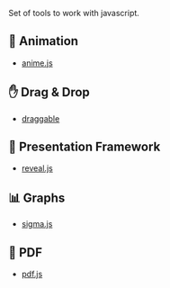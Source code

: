 Set of tools to work with javascript.

:runner: Animation
-----

- <a href="http://animejs.com" target="_blank">anime.js</a>


:hand: Drag & Drop
-----

- <a href="https://shopify.github.io/draggable/" target="_blank">draggable</a>

:loudspeaker: Presentation Framework
------

- <a href="https://revealjs.com/#/" target="_blank">reveal.js</a>

:bar_chart: Graphs
-------

- <a href="http://sigmajs.org/" target="_blank">sigma.js</a>

:scroll: PDF
----

- <a href="http://mozilla.github.io/pdf.js/" target="_blank">pdf.js</a>


